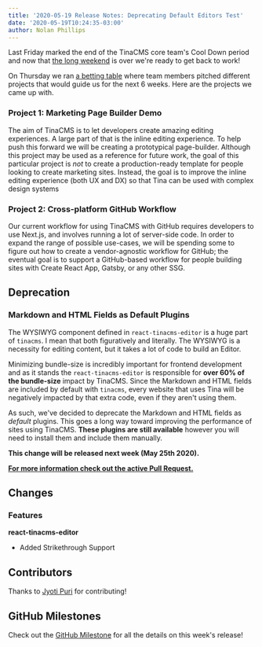 ```yaml
---
title: '2020-05-19 Release Notes: Deprecating Default Editors Test'
date: '2020-05-19T10:24:35-03:00'
author: Nolan Phillips
---
```

Last Friday marked the end of the TinaCMS core team's Cool Down period and now that [the long weekend](https://en.wikipedia.org/wiki/Victoria_Day "Victoria Day") is over we're ready to get back to work!

On Thursday we ran [a betting table](https://basecamp.com/shapeup/2.2-chapter-08#the-betting-table "Shape Up: Chapter 8") where team members pitched different projects that would guide us for the next 6 weeks. Here are the projects we came up with.

### Project 1: Marketing Page Builder Demo

The aim of TinaCMS is to let developers create amazing editing experiences. A large part of that is the inline editing experience. To help push this forward we will be creating a prototypical page-builder. Although this project may be used as a reference for future work, the goal of this particular project is _not_ to create a production-ready template for people looking to create marketing sites. Instead, the goal is to improve the inline editing experience (both UX and DX) so that Tina can be used with complex design systems

### Project 2: Cross-platform GitHub Workflow

Our current workflow for using TinaCMS with GitHub requires developers to use Next.js, and involves running a lot of server-side code. In order to expand the range of possible use-cases, we will be spending some to figure out how to create a vendor-agnostic workflow for GitHub; the eventual goal is to support a GitHub-based workflow for people building sites with Create React App, Gatsby, or any other SSG.

## Deprecation

### Markdown and HTML Fields as Default Plugins

The WYSIWYG component defined in `react-tinacms-editor` is a huge part of `tinacms`. I mean that both figuratively and literally. The WYSIWYG is a necessity for editing content, but it takes a lot of code to build an Editor.

Minimizing bundle-size is incredibly important for frontend development and as it stands the `react-tinacms-editor` is responsible for **over 60% of the bundle-size** impact by TinaCMS. Since the Markdown and HTML fields are included by default with `tinacms`, every website that uses Tina will be negatively impacted by that extra code, even if they aren't using them.

As such, we've decided to deprecate the Markdown and HTML fields as _default_ plugins. This goes a long way toward improving the performance of sites using TinaCMS. **These plugins are still available** however you will need to install them and include them manually.

**This change will be released next week (May 25th 2020).**

[**For more information check out the active Pull Request.**](https://github.com/tinacms/tinacms/pull/1134)

## Changes

### Features

**react-tinacms-editor**

* Added Strikethrough Support

## Contributors

Thanks to [Jyoti Puri]() for contributing!

## GitHub Milestones

Check out the [GitHub Milestone](https://github.com/tinacms/tinacms/milestone/23?closed=1) for all the details on this week's release!